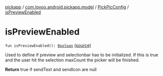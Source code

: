 [pickapp](../../index.md) / [com.lovoo.android.pickapp.model](../index.md) / [PickPicConfig](index.md) / [isPreviewEnabled](./is-preview-enabled.md)

# isPreviewEnabled

`fun isPreviewEnabled(): `[`Boolean`](https://kotlinlang.org/api/latest/jvm/stdlib/kotlin/-boolean/index.html) [(source)](https://github.com/lovoo/android-pickpic/blob/master/pickapp/src/main/kotlin/com/lovoo/android/pickapp/model/PickPicConfig.kt#L63)

Used to define if preview and selectionbar has to be initialized.
If this is true and the user hit the selection maxCount the picker will be finished.

**Return**
true if sendText and sendIcon are null

